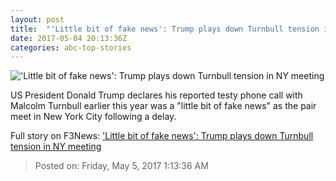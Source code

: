 ```yaml
---
layout: post
title:  "'Little bit of fake news': Trump plays down Turnbull tension in NY meeting"
date: 2017-05-04 20:13:36Z
categories: abc-top-stories
---
```


!['Little bit of fake news': Trump plays down Turnbull tension in NY meeting](http://www.abc.net.au/news/image/8499716-1x1-700x700.jpg)

US President Donald Trump declares his reported testy phone call with Malcolm Turnbull earlier this year was a "little bit of fake news" as the pair meet in New York City following a delay.


Full story on F3News: ['Little bit of fake news': Trump plays down Turnbull tension in NY meeting](http://www.f3nws.com/n/RFbjSH)

> Posted on: Friday, May 5, 2017 1:13:36 AM
